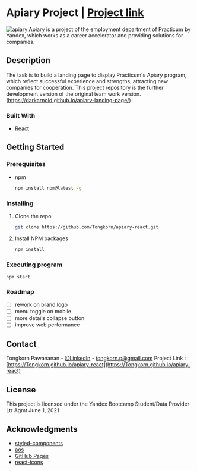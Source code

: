 # Apiary Project | [Project link](https://Tongkorn.github.io/apiary-react)

![apiary](https://user-images.githubusercontent.com/33220341/133957466-39eba5ab-3783-4990-bd2a-868abbfe13fe.png)
Apiary is a project of the employment department of Practicum by Yandex, which works as a career accelerator and providing solutions for companies. <br>

## Description

The task is to build a landing page to display Practicum's Apiary program, which reflect successful experience and strengths, attracting new companies for cooperation.
This project repository is the further development version of the original team work version.(https://darkarnold.github.io/apiary-landing-page/)

### Built With

* [React](https://reactjs.org/) 

## Getting Started

### Prerequisites

* npm
  ```sh
  npm install npm@latest -g
  ```

### Installing

1. Clone the repo
   ```sh
   git clone https://github.com/Tongkorn/apiary-react.git
   ```
3. Install NPM packages
   ```sh
   npm install
   ```

### Executing program

```
npm start
```

### Roadmap

- [ ] rework on brand logo
- [ ] menu toggle on mobile
- [ ] more details collapse button 
- [ ] improve web performance

## Contact

Tongkorn Pawananan - [@LinkedIn](https://www.linkedin.com/in/tpawananan/) - tongkorn.p@gmail.com
Project Link : [https://Tongkorn.github.io/apiary-react](https://Tongkorn.github.io/apiary-react)

## License

This project is licensed under the Yandex Bootcamp Student/Data Provider Ltr Agmt June 1, 2021

## Acknowledgments

* [styled-components](https://styled-components.com/)
* [aos](https://michalsnik.github.io/aos/)
* [GitHub Pages](https://pages.github.com)
* [react-icons](https://react-icons.github.io/react-icons/)
